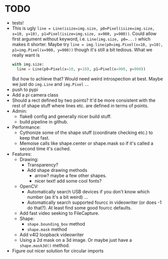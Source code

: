 # TODO

- tests!
- This is ugly `line = Line(isize=img.size, p0=Pixel(isize=img.size, x=10, y=10), p1=Pixel(isize=img.size, x=900, y=900))`. Could allow first argument without keyword, i.e. `Line(img.size, p0=...)` which makes it shorter. Maybe try `line = img.line(p0=img.Pixel(x=10, y=10), p1=img.Pixel(x=900, y=900))` though it's still a bit tedious. What we really want is 
  ```python
  with img.size:
    line = Line(p0=Pixel(x=10, y=10), p1=Pixel(x=900, y=900))
  ```
  But how to achieve that? Would need weird introspection at best. Maybe we just do `img.Line` and `img.Pixel` ...
- push to pypi
- Add a pi camera class
- Should a rect defined by two points? It'd be more consistent with the rest of shape stuff where lines etc. are defined in terms of points.
- Admin:
  - flake8 config and generally nicer build stuff.
  - build pipeline in github.
- Performance:
  - Cythonize some of the shape stuff (coordinate checking etc.) to keep that fast.
  - Memoise calls like shape.center or shape.mask so if it's called a second time it's cached.
- Features:
  - Drawing:
    - Transparency?
    - Add shape drawing methods
      - arrow? maybe a few other shapes.
      - nicer text! add some cool fonts?
  - OpenCV:
    - Automatically search USB devices if you don't know which number (as it's a bit weird) ...
    - Automatically search supported fourcc in videowriter (or does -1 do that?). At least find some good fourcc defaults.
  - Add fast video seeking to FileCapture.
  - Shape:
    - `shape.bounding_box` method
    - `shape.mask` method
  - Add v4l2 loopback videowriter
  - Using a 2d mask on a 3d image. Or maybe just have a `shape.mask3d()` method.
- Figure out nicer solution for circular imports